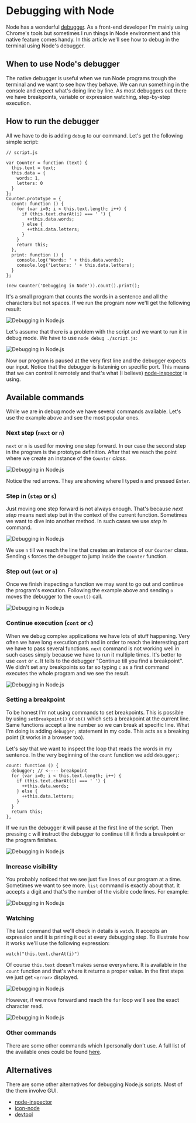 # Debugging with Node

Node has a wonderful [debugger](https://nodejs.org/api/debugger.html). As a front-end developer I'm mainly using Chrome's tools but sometimes I run things in Node environment and this native feature comes handy. In this article we'll see how to debug in the terminal using Node's debugger.

## When to use Node's debugger

The native debugger is useful when we run Node programs trough the terminal and we want to see how they behave. We can run something in the console and expect what's doing line by line. As most debuggers out there we have breakpoints, variable or expression watching, step-by-step execution.

## How to run the debugger

All we have to do is adding `debug` to our command. Let's get the following simple script:

```
// script.js

var Counter = function (text) {
  this.text = text;
  this.data = {
    words: 1,
    letters: 0
  }
};
Counter.prototype = {
  count: function () {
    for (var i=0; i < this.text.length; i++) {
      if (this.text.charAt(i) === ' ') {
        ++this.data.words;
      } else {
        ++this.data.letters;
      }
    }
    return this;
  },
  print: function () {
    console.log('Words: ' + this.data.words);
    console.log('Letters: ' + this.data.letters);
  }
};

(new Counter('Debugging in Node')).count().print();
```

It's a small program that counts the words in a sentence and all the characters but not spaces. If we run the program now we'll get the following result:

![Debugging in Node.js](./imgs/01_01.jpg)

Let's assume that there is a problem with the script and we want to run it in debug mode. We have to use `node debug ./script.js`:

![Debugging in Node.js](./imgs/01_02.jpg)

Now our program is paused at the very first line and the debugger expects our input. Notice that the debugger is listeninig on specific port. This means that we can control it remotely and that's what (I believe) [node-inspector](https://github.com/node-inspector/node-inspector) is using.

## Available commands

While we are in debug mode we have several commands available. Let's use the example above and see the most popular ones.

### Next step (`next` or `n`)

`next` or `n` is used for moving one step forward. In our case the second step in the program is the prototype definition. After that we reach the point where we create an instance of the `Counter` *class*.

![Debugging in Node.js](./imgs/01_03.jpg)

Notice the red arrows. They are showing where I typed `n` and pressed `Enter`.

### Step in (`step` or `s`)

Just moving one step forward is not always enough. That's because *next step* means next step but in the context of the current function. Sometimes we want to dive into another method. In such cases we use *step in* command.

![Debugging in Node.js](./imgs/01_04.jpg)

We use `n` till we reach the line that creates an instance of our `Counter` class. Sending `s` forces the debugger to jump inside the `Counter` function.

### Step out (`out` or `o`)

Once we finish inspecting a function we may want to go out and continue the program's execution. Following the example above and sending `o` moves the debugger to the `count()` call.

![Debugging in Node.js](./imgs/01_05.jpg)

### Continue execution (`cont` or `c`)

When we debug complex applications we have lots of stuff happening. Very often we have long execution path and in order to reach the interesting part we have to pass several functions. `next` command is not working well in such cases simply because we have to run it multiple times. It's better to use `cont` or `c`. It tells to the debugger "Continue till you find a breakpoint". We didn't set any breakpoints so far so typing `c` as a first command executes the whole program and we see the result.

![Debugging in Node.js](./imgs/01_06.jpg)

### Setting a breakpoint

To be honest I'm not using commands to set breakpoints. This is possible by using `setBreakpoint()` or `sb()` which sets a breakpoint at the current line. Same functions accept a line number so we can break at specific line. What I'm doing is adding `debugger;` statement in my code. This acts as a breaking point (it works in a browser too). 

Let's say that we want to inspect the loop that reads the words in my sentence. In the very beginning of the `count` function we add `debugger;`:

```
count: function () {
  debugger; // <---- breakpoint
  for (var i=0; i < this.text.length; i++) {
    if (this.text.charAt(i) === ' ') {
      ++this.data.words;
    } else {
      ++this.data.letters;
    }
  }
  return this;
},
```

If we run the debugger it will pause at the first line of the script. Then pressing `c` will instruct the debugger to continue till it finds a breakpoint or the program finishes.

![Debugging in Node.js](./imgs/01_07.jpg)

### Increase visibility 

You probably noticed that we see just five lines of our program at a time. Sometimes we want to see more. `list` command is exactly about that. It accepts a digit and that's the number of the visible code lines. For example:

![Debugging in Node.js](./imgs/01_08.jpg)

### Watching

The last command that we'll check in details is `watch`. It accepts an expression and it is printing it out at every debugging step. To illustrate how it works we'll use the following expression:

```
watch("this.text.charAt(i)")
```

Of course `this.text` doesn't makes sense everywhere. It is available in the `count` function and that's where it returns a proper value. In the first steps we just get `<error>` displayed.

![Debugging in Node.js](./imgs/01_09.jpg)

However, if we move forward and reach the `for` loop we'll see the exact character read.

![Debugging in Node.js](./imgs/01_10.jpg)

### Other commands

There are some other commands which I personally don't use. A full list of the available ones could be found [here](https://nodejs.org/api/debugger.html).

## Alternatives

There are some other alternatives for debugging Node.js scripts. Most of the them involve GUI.

* [node-inspector](https://www.npmjs.com/package/node-inspector)
* [icon-node](https://github.com/s-a/iron-node)
* [devtool](https://github.com/Jam3/devtool)









